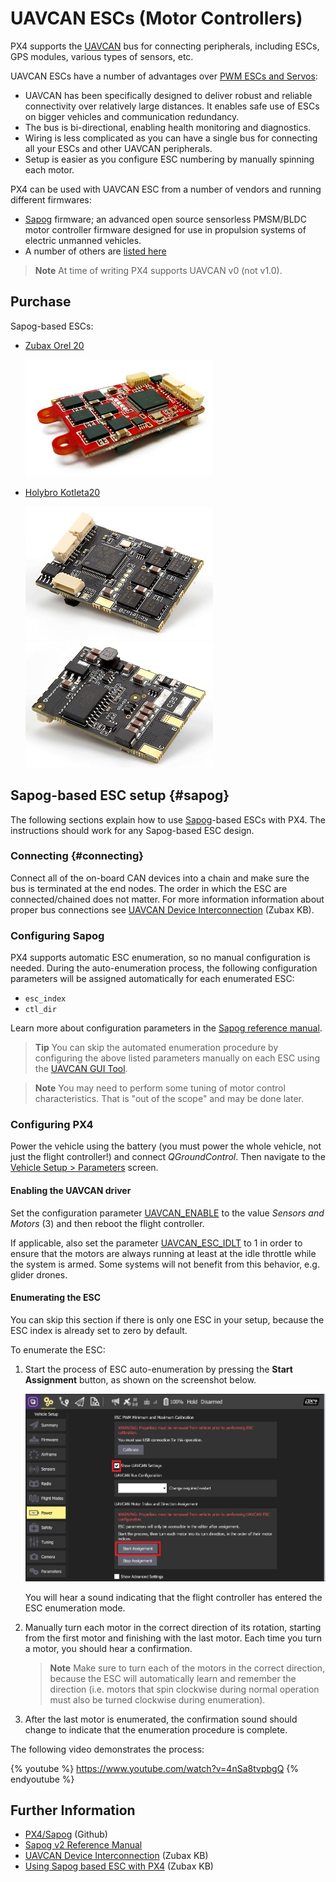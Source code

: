 # UAVCAN ESCs (Motor Controllers)

PX4 supports the [UAVCAN](https://uavcan.org/) bus for connecting peripherals, including ESCs, GPS modules, various types of sensors, etc.

UAVCAN ESCs have a number of advantages over [PWM ESCs and Servos](../peripherals/pwm_escs_and_servo.md):

- UAVCAN has been specifically designed to deliver robust and reliable connectivity over relatively large distances. It enables safe use of ESCs on bigger vehicles and communication redundancy.
- The bus is bi-directional, enabling health monitoring and diagnostics.
- Wiring is less complicated as you can have a single bus for connecting all your ESCs and other UAVCAN peripherals.
- Setup is easier as you configure ESC numbering by manually spinning each motor.

PX4 can be used with UAVCAN ESC from a number of vendors and running different firmwares:

- [Sapog](#sapog) firmware; an advanced open source sensorless PMSM/BLDC motor controller firmware designed for use in propulsion systems of electric unmanned vehicles.
- A number of others are [listed here](https://forum.uavcan.org/t/uavcan-esc-options/452/3?u=pavel.kirienko)

> **Note** At time of writing PX4 supports UAVCAN v0 (not v1.0).

## Purchase

Sapog-based ESCs:

- [Zubax Orel 20](https://zubax.com/products/orel_20)
    
    ![Orel20 - Top](../../assets/peripherals/esc_uavcan_zubax_orel20/orel20_top.jpg)

- [Holybro Kotleta20](https://shop.holybro.com/kotleta20_p1156.html)
    
    ![Kotleta20 - Top](../../assets/peripherals/esc_uavcan_holybro_kotleta20/kotleta20_top.jpg) ![Kotleta20 - Bottom](../../assets/peripherals/esc_uavcan_holybro_kotleta20/kotleta20_bottom.jpg)

## Sapog-based ESC setup {#sapog}

The following sections explain how to use [Sapog](https://github.com/PX4/sapog#px4-sapog)-based ESCs with PX4. The instructions should work for any Sapog-based ESC design.

### Connecting {#connecting}

Connect all of the on-board CAN devices into a chain and make sure the bus is terminated at the end nodes. The order in which the ESC are connected/chained does not matter. For more information information about proper bus connections see [UAVCAN Device Interconnection](https://kb.zubax.com/display/MAINKB/UAVCAN+device+interconnection) (Zubax KB).

### Configuring Sapog

PX4 supports automatic ESC enumeration, so no manual configuration is needed. During the auto-enumeration process, the following configuration parameters will be assigned automatically for each enumerated ESC:

- `esc_index`
- `ctl_dir`

Learn more about configuration parameters in the [Sapog reference manual](https://files.zubax.com/products/io.px4.sapog/Sapog_v2_Reference_Manual.pdf).

> **Tip** You can skip the automated enumeration procedure by configuring the above listed parameters manually on each ESC using the [UAVCAN GUI Tool](https://uavcan.org/GUI_Tool/Overview/).

<span></span>

> **Note** You may need to perform some tuning of motor control characteristics. That is "out of the scope" and may be done later.

### Configuring PX4

Power the vehicle using the battery (you must power the whole vehicle, not just the flight controller!) and connect *QGroundControl*. Then navigate to the [Vehicle Setup > Parameters](../advanced_config/parameters.md) screen.

#### Enabling the UAVCAN driver

Set the configuration parameter [UAVCAN_ENABLE](../advanced_config/parameter_reference.md#UAVCAN_ENABLE) to the value *Sensors and Motors* (3) and then reboot the flight controller.

If applicable, also set the parameter [UAVCAN_ESC_IDLT](../advanced_config/parameter_reference.md#UAVCAN_ESC_IDLT) to 1 in order to ensure that the motors are always running at least at the idle throttle while the system is armed. Some systems will not benefit from this behavior, e.g. glider drones.

#### Enumerating the ESC

You can skip this section if there is only one ESC in your setup, because the ESC index is already set to zero by default.

To enumerate the ESC:

1. Start the process of ESC auto-enumeration by pressing the **Start Assignment** button, as shown on the screenshot below.
    
    ![QGC - UAVCAN ESC auto-enumeration](../../assets/peripherals/esc_qgc/qgc_uavcan_settings.jpg)
    
    You will hear a sound indicating that the flight controller has entered the ESC enumeration mode.

2. Manually turn each motor in the correct direction of its rotation, starting from the first motor and finishing with the last motor. Each time you turn a motor, you should hear a confirmation.
    
    > **Note** Make sure to turn each of the motors in the correct direction, because the ESC will automatically learn and remember the direction (i.e. motors that spin clockwise during normal operation must also be turned clockwise during enumeration).

3. After the last motor is enumerated, the confirmation sound should change to indicate that the enumeration procedure is complete.

The following video demonstrates the process:

{% youtube %} https://www.youtube.com/watch?v=4nSa8tvpbgQ {% endyoutube %}

## Further Information

- [PX4/Sapog](https://github.com/PX4/sapog#px4-sapog) (Github)
- [Sapog v2 Reference Manual](https://files.zubax.com/products/io.px4.sapog/Sapog_v2_Reference_Manual.pdf)
- [UAVCAN Device Interconnection](https://kb.zubax.com/display/MAINKB/UAVCAN+device+interconnection) (Zubax KB)
- [Using Sapog based ESC with PX4](https://kb.zubax.com/display/MAINKB/Using+Sapog-based+ESC+with+PX4) (Zubax KB)